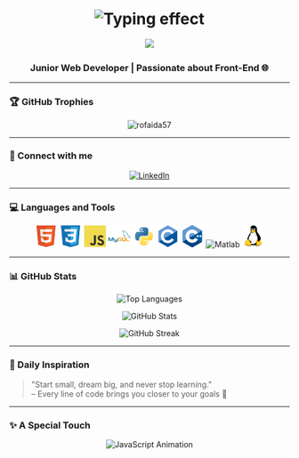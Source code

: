 <h1 align="center">
  <img src="https://readme-typing-svg.herokuapp.com?font=Amatic+SC&size=45&duration=3000&color=F7D900&center=true&vCenter=true&lines=👋+Hi+I'm+Rofaida;Junior+Front-End+Web+Developer;Welcome+To+My+World+💻" alt="Typing effect" />
</h1>

<p align="center">
  <img src="https://media.giphy.com/media/du3J3cXyzhj75IOgvA/giphy.gif" width="200" />
</p>

<h3 align="center">Junior Web Developer | Passionate about Front-End 🌐</h3>

---

### 🏆 GitHub Trophies
<p align="center">
  <img src="https://github-profile-trophy.vercel.app/?username=rofaida57&theme=dark&title=Stars,Commit,Issues,PullRequest,Repositories&no-bg=true&no-frame=true&title_color=FFD700&color=white" alt="rofaida57" />
</p>

---

### 🤝 Connect with me

<p align="center">
  <a href="https://linkedin.com/in/marco." target="blank">
    <img src="https://raw.githubusercontent.com/rahuldkjain/github-profile-readme-generator/master/src/images/icons/Social/linked-in-alt.svg" alt="LinkedIn" height="30" width="40" />
  </a>
</p>

---

### 💻 Languages and Tools

<p align="center">
  <img src="https://raw.githubusercontent.com/devicons/devicon/master/icons/html5/html5-original.svg" width="40" height="40" alt="HTML" />
  <img src="https://raw.githubusercontent.com/devicons/devicon/master/icons/css3/css3-original.svg" width="40" height="40" alt="CSS" />
  <img src="https://raw.githubusercontent.com/devicons/devicon/master/icons/javascript/javascript-original.svg" width="40" height="40" alt="JavaScript" />
  <img src="https://raw.githubusercontent.com/devicons/devicon/master/icons/mysql/mysql-original-wordmark.svg" width="40" height="40" alt="MySQL" />
  <img src="https://raw.githubusercontent.com/devicons/devicon/master/icons/python/python-original.svg" width="40" height="40" alt="Python" />
  <img src="https://raw.githubusercontent.com/devicons/devicon/master/icons/c/c-original.svg" width="40" height="40" alt="C" />
  <img src="https://raw.githubusercontent.com/devicons/devicon/master/icons/cplusplus/cplusplus-original.svg" width="40" height="40" alt="C++" />
  <img src="https://upload.wikimedia.org/wikipedia/commons/2/21/Matlab_Logo.png" width="40" height="40" alt="Matlab" />
  <img src="https://raw.githubusercontent.com/devicons/devicon/master/icons/linux/linux-original.svg" width="40" height="40" alt="Linux" />
</p>

---

### 📊 GitHub Stats

<p align="center">
  <img src="https://github-readme-stats.vercel.app/api/top-langs?username=rofaida57&show_icons=true&locale=en&layout=compact" alt="Top Languages" />
</p>

<p align="center">
  <img src="https://github-readme-stats.vercel.app/api?username=rofaida57&show_icons=true&locale=en" alt="GitHub Stats" />
</p>

<p align="center">
  <img src="https://github-readme-streak-stats.herokuapp.com/?user=rofaida57" alt="GitHub Streak" />
</p>

---

### 🌟 Daily Inspiration

> "Start small, dream big, and never stop learning."  
> – Every line of code brings you closer to your goals 🚀

---

### ✨ A Special Touch 

<p align="center">
 <img src="https://media.giphy.com/media/ln7z2eWriiQAllfVcn/giphy.gif" width="250" alt="JavaScript Animation" />
</p>











